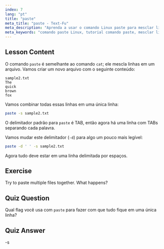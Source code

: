 ```yaml
---
index: 7
lang: "pt"
title: "paste"
meta_title: "paste - Text-Fu"
meta_description: "Aprenda a usar o comando Linux paste para mesclar linhas de arquivos. Descubra delimitadores e combine arquivos com este tutorial essencial do comando Linux."
meta_keywords: "comando paste Linux, tutorial comando paste, mesclar linhas de arquivo, comandos Linux, Linux para iniciantes, guia Linux"
---
```


## Lesson Content

O comando `paste` é semelhante ao comando `cat`; ele mescla linhas em um arquivo. Vamos criar um novo arquivo com o seguinte conteúdo:

```
sample2.txt
The
quick
brown
fox
```

Vamos combinar todas essas linhas em uma única linha:

```bash
paste -s sample2.txt
```

O delimitador padrão para `paste` é TAB, então agora há uma linha com TABs separando cada palavra.

Vamos mudar este delimitador (`-d`) para algo um pouco mais legível:

```bash
paste -d ' ' -s sample2.txt
```

Agora tudo deve estar em uma linha delimitada por espaços.

## Exercise

Try to paste multiple files together. What happens?

## Quiz Question

Qual flag você usa com `paste` para fazer com que tudo fique em uma única linha?

## Quiz Answer

-s
